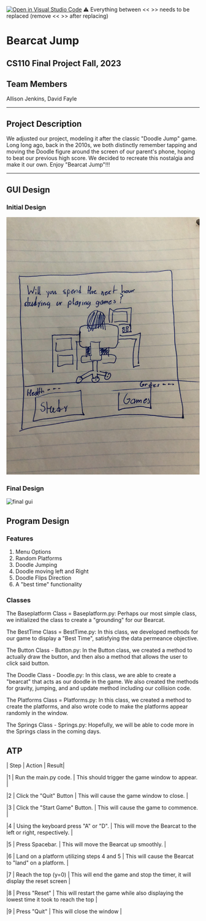 [![Open in Visual Studio Code](https://classroom.github.com/assets/open-in-vscode-718a45dd9cf7e7f842a935f5ebbe5719a5e09af4491e668f4dbf3b35d5cca122.svg)](https://classroom.github.com/online_ide?assignment_repo_id=12803369&assignment_repo_type=AssignmentRepo)
:warning: Everything between << >> needs to be replaced (remove << >> after replacing)

# Bearcat Jump
## CS110 Final Project  Fall, 2023

## Team Members

Allison Jenkins, David Fayle

***

## Project Description

We adjusted our project, modeling it after the classic "Doodle Jump" game. Long long ago, back in the 2010s, we both distinctly remember tapping and moving the Doodle figure around the screen of our parent's phone, hoping to beat our previous high score. We decided to recreate this nostalgia and make it our own. Enjoy "Bearcat Jump"!!!

***    

## GUI Design

### Initial Design

![initial gui](assets/gui.jpg)

### Final Design

![final gui](assets/finalgui.jpg)

## Program Design

### Features

1. Menu Options
2. Random Platforms
3. Doodle Jumping
4. Doodle moving left and Right
5. Doodle Flips Direction
6. A "best time" functionality

### Classes

The Baseplatform Class = Baseplatform.py: Perhaps our most simple class, we initialized the class to create a "grounding" for our Bearcat.

The BestTime Class = BestTime.py: In this class, we developed methods for our game to display a "Best Time", satisfying the data permeance objective.

The Button Class - Button.py: In the Button class, we created a method to actually draw the button, and then also a method that allows the user to click said button.

The Doodle Class - Doodle.py: In this class, we are able to create a "bearcat" that acts as our doodle in the game. We also created the methods for gravity, jumping, and and update method including our collision code.

The Platforms Class = Platforms.py: In this class, we created a method to create the platforms, and also wrote code to make the platforms appear randomly in the window.

The Springs Class - Springs.py: Hopefully, we will be able to code more in the Springs class in the coming days.

## ATP

| Step | Action | Result|

|1  | Run the main.py code. | This should trigger the game window to appear. |

|2  | Click the "Quit" Button | This will cause the game window to close. |

|3  | Click the "Start Game" Button. | This will cause the game to commence. |

|4  | Using the keyboard press "A" or "D". | This will move the Bearcat to the left or right, respectively. |

|5  | Press Spacebar. | This will move the Bearcat up smoothly. |

|6  | Land on a platform utilizing steps 4 and 5 | This will cause the Bearcat to "land" on a platform. |

|7  | Reach the top (y=0) | This will end the game and stop the timer, it will display the reset screen |

|8  | Press "Reset" | This will restart the game while also displaying the lowest time it took to reach the top |

|9  | Press "Quit" | This will close the window |



